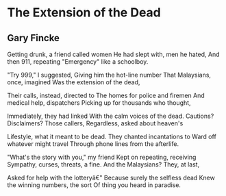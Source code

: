 # The Extension of the Dead
## Gary Fincke
Getting drunk, a friend called women
He had slept with, men he hated,
And then 911, repeating
"Emergency" like a schoolboy.

"Try 999," I suggested,
Giving him the hot-line number
That Malaysians, once, imagined
Was the extension of the dead,

Their calls, instead, directed to
The homes for police and firemen
And medical help, dispatchers
Picking up for thousands who thought,

Immediately, they had linked
With the calm voices of the dead.
Cautions? Disclaimers? Those callers,
Regardless, asked about heaven's

Lifestyle, what it meant to be dead.
They chanted incantations to
Ward off whatever might travel
Through phone lines from the afterlife.

"What's the story with you," my friend
Kept on repeating, receiving
Sympathy, curses, threats, a fine.
And the Malaysians? They, at last,

Asked for help with the lotteryâ€"
Because surely the selfless dead
Knew the winning numbers, the sort
Of thing you heard in paradise.